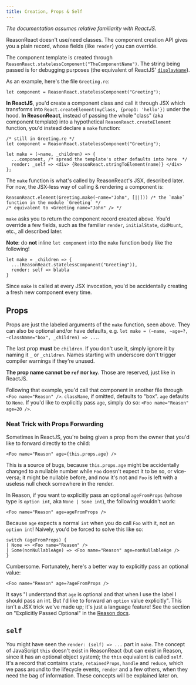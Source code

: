```yaml
---
title: Creation, Props & Self
---
```


_The documentation assumes relative familiarity with ReactJS._

ReasonReact doesn't use/need classes. The component creation API gives you a plain record, whose fields (like `render`) you can override.

The component template is created through `ReasonReact.statelessComponent("TheComponentName")`. The string being passed is for debugging purposes (the equivalent of ReactJS' [`displayName`](https://facebook.github.io/react/docs/react-component.html#displayname)).

As an example, here's the file `Greeting.re`:

```reason
let component = ReasonReact.statelessComponent("Greeting");
```

**In ReactJS**, you'd create a component class and call it through JSX which transforms into `React.createElement(myClass, {prop1: 'hello'})` under the hood. **In ReasonReact**, instead of passing the whole "class" (aka component template) into a hypothetical `ReasonReact.createElement` function, you'd instead declare a `make` function:

```reason
/* still in Greeting.re */
let component = ReasonReact.statelessComponent("Greeting");

let make = (~name, _children) => {
  ...component, /* spread the template's other defaults into here  */
  render: _self => <div> {ReasonReact.stringToElement(name)} </div>
};
```

The `make` function is what's called by ReasonReact's JSX, described later. For now, the JSX-less way of calling & rendering a component is:

```reason
ReasonReact.element(Greeting.make(~name="John", [||])) /* the `make` function in the module `Greeting` */
/* equivalent to <Greeting name="John" /> */
```

`make` asks you to return the component record created above. You'd override a few fields, such as the familiar `render`, `initialState`, `didMount`, etc., all described later.

**Note**: do **not** inline `let component` into the `make` function body like the following!

```reason
let make = _children => {
  ...(ReasonReact.statelessComponent("Greeting")),
  render: self => blabla
}
```

Since `make` is called at every JSX invocation, you'd be accidentally creating a fresh new component every time.

## Props

Props are just the labeled arguments of the `make` function, seen above. They can also be optional and/or have defaults, e.g. `let make = (~name, ~age=?, ~className="box", _children) => ...`.

The last prop **must** be `children`. If you don't use it, simply ignore it by naming it `_` or `_children`. Names starting with underscore don't trigger compiler warnings if they're unused.

**The prop name cannot be `ref` nor `key`**. Those are reserved, just like in ReactJS.

Following that example, you'd call that component in another file through `<Foo name="Reason" />`. `className`, if omitted, defaults to "box". `age` defaults to `None`. If you'd like to explicitly pass `age`, simply do so: `<Foo name="Reason" age=20 />`.

### Neat Trick with Props Forwarding

Sometimes in ReactJS, you're being given a prop from the owner that you'd like to forward directly to the child:

```
<Foo name="Reason" age={this.props.age} />
```

This is a source of bugs, because `this.props.age` might be accidentally changed to a nullable number while `Foo` doesn't expect it to be so, or vice-versa; it might be nullable before, and now it's not and `Foo` is left with a useless null check somewhere in the render.

In Reason, if you want to explicitly pass an optional `ageFromProps` (whose type is `option int`, aka `None | Some int`), the following wouldn't work:

```reason
<Foo name="Reason" age=ageFromProps />
```

Because `age` expects a normal `int` when you do call `Foo` with it, not an `option int`! Naively, you'd be forced to solve this like so:

```reason
switch (ageFromProps) {
| None => <Foo name="Reason" />
| Some(nonNullableAge) => <Foo name="Reason" age=nonNullableAge />
}
```

Cumbersome. Fortunately, here's a better way to explicitly pass an optional value:

```reason
<Foo name="Reason" age=?ageFromProps />
```

It says "I understand that `age` is optional and that when I use the label I should pass an int. But I'd like to forward an `option` value explicitly". This isn't a JSX trick we've made up; it's just a language feature! See the section on "Explicitly Passed Optional" in the [Reason docs](https://reasonml.github.io/docs/en/function.html#explicitly-passed-optional).

## `self`

You might have seen the `render: (self) => ...` part in `make`. The concept of JavaScript `this` doesn't exist in ReasonReact (but can exist in Reason, since it has an optional object system); the `this` equivalent is called `self`. It's a record that contains `state`, `retainedProps`, `handle` and `reduce`, which we pass around to the lifecycle events, `render` and a few others, when they need the bag of information. These concepts will be explained later on.

